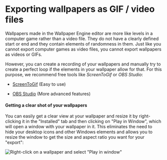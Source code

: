 # Exporting wallpapers as GIF / video files

Wallpapers made in the Wallpaper Engine editor are more like levels in a computer game rather than a video file. They do not have a clearly defined start or end and they contain elements of randomness in them. Just like you cannot export computer games as video files, you cannot export wallpapers as videos or GIFs.

However, you can create a recording of your wallpapers and manually try to create a perfect loop if the elements in your wallpaper allow for that. For this purpose, we recommend free tools like *ScreenToGif* or *OBS Studio*:

* [ScreenToGif](https://www.screentogif.com/) (Easy to use)

* [OBS Studio](https://obsproject.com/) (More advanced features)

#### Getting a clear shot of your wallpapers

You can easily get a clear view at your wallpaper and resize it by right-clicking it in the "Installed" tab and then clicking on "Play in Window", which will open a window with your wallpaper in it. This eliminates the need to hide your desktop icons and other Windows elements and allows you to resize the window to get the size and aspect ratio you want for your "export":

![Right-click on a wallpaper and select "Play in window"](./playinwindow.gif)